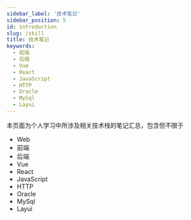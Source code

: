 ```yaml
---
sidebar_label: '技术笔记'
sidebar_position: 5
id: introduction
slug: /skill
title: 技术笔记
keywords:
  - 前端
  - 后端
  - Vue
  - React
  - JavaScript
  - HTTP
  - Oracle
  - MySql
  - Layui
---
```


本页面为个人学习中所涉及相关技术栈的笔记汇总，包含但不限于

- Web
- 前端
- 后端
- Vue
- React
- JavaScript
- HTTP
- Oracle
- MySql
- Layui